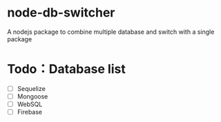 # node-db-switcher
A nodejs package to combine multiple database and switch with a single package


# Todo：Database list
- [ ] Sequelize
- [ ] Mongoose
- [ ] WebSQL
- [ ] Firebase
